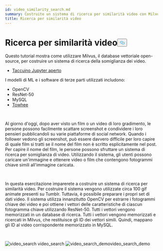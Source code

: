 ```yaml
---
id: video_similarity_search.md
summary: Costruite un sistema di ricerca per similarità video con Milvus.
title: Ricerca per similarità video
---
```

<h1 id="Video-Similarity-Search" class="common-anchor-header">Ricerca per similarità video<button data-href="#Video-Similarity-Search" class="anchor-icon" translate="no">
      <svg translate="no"
        aria-hidden="true"
        focusable="false"
        height="20"
        version="1.1"
        viewBox="0 0 16 16"
        width="16"
      >
        <path
          fill="#0092E4"
          fill-rule="evenodd"
          d="M4 9h1v1H4c-1.5 0-3-1.69-3-3.5S2.55 3 4 3h4c1.45 0 3 1.69 3 3.5 0 1.41-.91 2.72-2 3.25V8.59c.58-.45 1-1.27 1-2.09C10 5.22 8.98 4 8 4H4c-.98 0-2 1.22-2 2.5S3 9 4 9zm9-3h-1v1h1c1 0 2 1.22 2 2.5S13.98 12 13 12H9c-.98 0-2-1.22-2-2.5 0-.83.42-1.64 1-2.09V6.25c-1.09.53-2 1.84-2 3.25C6 11.31 7.55 13 9 13h4c1.45 0 3-1.69 3-3.5S14.5 6 13 6z"
        ></path>
      </svg>
    </button></h1><p>Questo tutorial mostra come utilizzare Milvus, il database vettoriale open-source, per costruire un sistema di ricerca della somiglianza dei video.</p>
<ul>
<li><a href="https://github.com/towhee-io/examples/tree/main/video/reverse_video_search">Taccuino Jupyter aperto</a></li>
</ul>
<p>I modelli di ML e i software di terze parti utilizzati includono:</p>
<ul>
<li>OpenCV</li>
<li>ResNet-50</li>
<li>MySQL</li>
<li><a href="https://towhee.io/">Towhee</a></li>
</ul>
<p><br/></p>
<p>Al giorno d'oggi, dopo aver visto un film o un video di loro gradimento, le persone possono facilmente scattare screenshot e condividere i loro pensieri pubblicandoli su varie piattaforme di social network. Quando i follower vedono gli screenshot, può essere davvero difficile per loro capire di quale film si tratti se il nome del film non è scritto esplicitamente nel post. Per capire il nome del film, le persone possono sfruttare un sistema di ricerca per somiglianza di video. Utilizzando il sistema, gli utenti possono caricare un'immagine e ottenere video o film che contengono fotogrammi chiave simili all'immagine caricata.</p>
<p><br/></p>
<p>In questa esercitazione imparerete a costruire un sistema di ricerca per similarità video. Per costruire il sistema vengono utilizzate circa 100 gif animate presenti su Tumblr. Tuttavia, è possibile preparare i propri set di dati video. Il sistema utilizza innanzitutto OpenCV per estrarre i fotogrammi chiave dei video e poi ottiene i vettori delle caratteristiche di ciascun fotogramma chiave utilizzando ResNet-50. Tutti i vettori vengono memorizzati in un database di ricerca. Tutti i vettori vengono memorizzati e ricercati in Milvus, che restituisce gli ID dei vettori simili. Quindi, mappano gli ID al video corrispondente memorizzato in MySQL.</p>
<p><br/></p>
<p>
  
   <span class="img-wrapper"> <img translate="no" src="/docs/v2.4.x/assets/video_search.png" alt="video_search" class="doc-image" id="video_search" />
   </span> <span class="img-wrapper"> <span>video_search</span> </span> <span class="img-wrapper"> <img translate="no" src="/docs/v2.4.x/assets/video_search_demo.gif" alt="video_search_demo" class="doc-image" id="video_search_demo" /><span>video_search_demo</span> </span></p>
